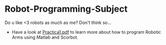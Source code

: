 # Robot-Programming-Subject
Do u like &lt;3 robots as much as me? Don't think so...
- Have a look at [Practica1.pdf](./P1-Robotic_Arm/Practica1.pdf) to learn more about how to program Robotic Arms using Matlab and Scorbot.
